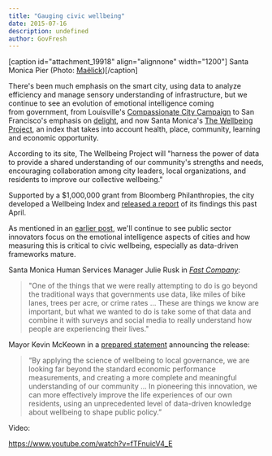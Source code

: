 ```yaml
---
title: "Gauging civic wellbeing"
date: 2015-07-16
description: undefined
author: GovFresh
---
```


[caption id="attachment_19918" align="alignnone" width="1200"] Santa Monica Pier (Photo: <a href="https://www.flickr.com/photos/maelick/14737905638/in/photolist-oskBTm-dAeH8y-e34xGN-7LNe1H-ii8sxF-4f9odW-9gRheq-fkHCPj-jeqM1z-dEK48G-dJ6jB5-awbo2M-aiGrzR-k2gjTi-6XMuTU-5ChsFV-8tmJu2-91Lcqi-6eyEsW-fkHBk5-hXvCxt-7xs88S-6eyD4A-6xsQDt-byML4K-6e36vw-e9NvZ3-dT6XPA-68MQb1-4zkNUf-q5NkCR-qo1W1F-hCZX7E-6euyTr-9ak8Z9-9SyDDK-8tmcY3-btTjS6-e9YbE3-oFgu8W-8Ac253-dT6XX5-dusTBb-eSCh3A-7GNPW4-hXujNn-eSCgNQ-3SP45F-fp32ZL-mbCuJ6">Maëlick</a>)[/caption]

There's been much emphasis on the smart city, using data to analyze efficiency and manage sensory understanding of infrastructure, but we continue to see an evolution of emotional intelligence coming from government, from Louisville's <a href="https://louisvilleky.gov/government/compassionate-city/compassionate-cities-mission-statement">Compassionate City Campaign</a> to San Francisco's emphasis on <a href="http://www.govfresh.com/2015/07/when-government-doles-out-delight/">delight</a>, and now Santa Monica's <a href="http://wellbeing.smgov.net/">The Wellbeing Project</a>, an index that takes into account health, place, community, learning and economic opportunity.

According to its site, The Wellbeing Project will "harness the power of data to provide a shared understanding of our community's strengths and needs, encouraging collaboration among city leaders, local organizations, and residents to improve our collective wellbeing."

Supported by a $1,000,000 grant from Bloomberg Philanthropies, the city developed a Wellbeing Index and <a href="http://wellbeing.smgov.net/Media/Default/docs/WellbeingProject-IndexFindings-April2015.pdf">released a report</a> of its findings this past April.

As mentioned in an <a href="http://www.govfresh.com/2015/07/when-government-doles-out-delight/">earlier post</a>, we'll continue to see public sector innovators focus on the emotional intelligence aspects of cities and how measuring this is critical to civic wellbeing, especially as data-driven frameworks mature.

Santa Monica Human Services Manager Julie Rusk in <em><a href="http://www.fastcoexist.com/3048092/can-you-run-a-city-based-on-happiness?utm_source=mailchimp&amp;utm_medium=email&amp;utm_campaign=coexist-daily&amp;position=1&amp;partner=newsletter&amp;campaign_date=07162015">Fast Company</a></em>:
<blockquote>"One of the things that we were really attempting to do is go beyond the traditional ways that governments use data, like miles of bike lanes, trees per acre, or crime rates ... These are things we know are important, but what we wanted to do is take some of that data and combine it with surveys and social media to really understand how people are experiencing their lives."</blockquote>
Mayor Kevin McKeown in a <a href="http://www.businesswire.com/news/home/20150427006073/en/Santa-Monica-Releases-Findings-Groundbreaking-Wellbeing-Index#.Vae_typViko">prepared statement</a> announcing the release:
<blockquote>“By applying the science of wellbeing to local governance, we are looking far beyond the standard economic performance measurements, and creating a more complete and meaningful understanding of our community ... In pioneering this innovation, we can more effectively improve the life experiences of our own residents, using an unprecedented level of data-driven knowledge about wellbeing to shape public policy.”</blockquote>
Video:

https://www.youtube.com/watch?v=fTFnuicV4_E
